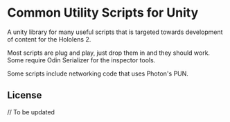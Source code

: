 # Common Utility Scripts for Unity

A unity library for many useful scripts that is targeted towards development of content for the Hololens 2.

Most scripts are plug and play, just drop them in and they should work. Some require Odin Serializer for the inspector tools.

Some scripts include networking code that uses Photon's PUN.

## License

// To be updated
